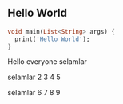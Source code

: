 ## Hello World


```dart
void main(List<String> args) {
  print('Hello World');
}
```
Hello everyone 
selamlar 

selamlar 2 3 4 5 

selamlar 6 7 8 9


